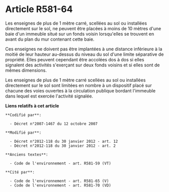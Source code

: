 # Article R581-64

Les enseignes de plus de 1 mètre carré, scellées au sol ou installées directement sur le sol, ne peuvent être placées à moins
de 10 mètres d'une baie d'un immeuble situé sur un fonds voisin lorsqu'elles se trouvent en avant du plan du mur contenant
cette baie.

Ces enseignes ne doivent pas être implantées à une distance inférieure à la moitié de leur hauteur au-dessus du niveau du sol
d'une limite séparative de propriété. Elles peuvent cependant être accolées dos à dos si elles signalent des activités
s'exerçant sur deux fonds voisins et si elles sont de mêmes dimensions.

Les enseignes de plus de 1 mètre carré scellées au sol ou installées directement sur le sol sont limitées en nombre à un
dispositif placé sur chacune des voies ouvertes à la circulation publique bordant l'immeuble dans lequel est exercée
l'activité signalée.

**Liens relatifs à cet article**

	**Codifié par**:

	  - Décret n°2007-1467 du 12 octobre 2007

	**Modifié par**:

	  - Décret n°2012-118 du 30 janvier 2012 - art. 12
	  - Décret n°2012-118 du 30 janvier 2012 - art. 2

	**Anciens textes**:

	  - Code de l'environnement - art. R581-59 (VT)

	**Cité par**:

	  - Code de l'environnement - art. R581-65 (V)
	  - Code de l'environnement - art. R581-70 (VD)
